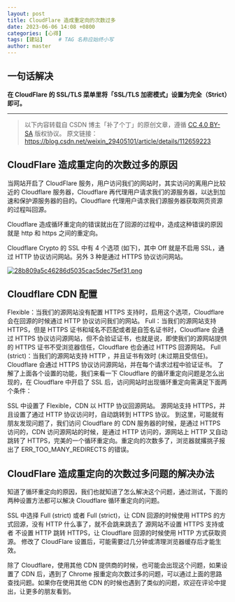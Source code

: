 ```yaml
---
layout: post
title: CloudFlare 造成重定向的次数过多
date: 2023-06-06 14:08 +0800
categories: [心得]
tags: [建站]     # TAG 名称应始终小写
author: master
---
```

## 一句话解决

**在 CloudFlare 的 SSL/TLS 菜单里将「SSL/TLS 加密模式」设置为完全（Strict）即可。**

------

> 以下内容转载自 CSDN 博主「补了个丁」的原创文章，遵循 [CC 4.0 BY-SA](http://creativecommons.org/licenses/by-sa/4.0/) 版权协议。
> 原文链接：https://blog.csdn.net/weixin_29405101/article/details/112659223

## CloudFlare 造成重定向的次数过多的原因

当网站开启了 CloudFlare 服务，用户访问我们的网站时，其实访问的离用户比较近的 Cloudflare 服务器，Cloudflare 再代理用户请求我们的源服务器，以达到加速和保护源服务器的目的。Cloudflare 代理用户请求我们源服务器获取网页资源的过程叫回源。

Cloudflare 造成循环重定向的错误就出在了回源的过程中，造成这种错误的原因就是 http 和 https 之间的重定向。

Cloudflare Crypto 的 SSL 中有 4 个选项 (如下)，其中 Off 就是不启用 SSL，通过 HTTP 协议访问网站。另外 3 种是通过 HTTPS 协议访问网站。

[![28b809a5c46286d5035cac5dec75ef31.png](https://img-blog.csdnimg.cn/img_convert/28b809a5c46286d5035cac5dec75ef31.png)](https://img-blog.csdnimg.cn/img_convert/28b809a5c46286d5035cac5dec75ef31.png)

## Cloudflare CDN 配置

Flexible：当我们的源网站没有配置 HTTPS 支持时，启用这个选项，Cloudflare 会在回源的时候通过 HTTP 协议访问我们的网站。
Full：当我们的源网站支持 HTTPS，但是 HTTPS 证书和域名不匹配或者是自签名证书时，Cloudflare 会通过 HTTPS 协议访问源网站，但不会验证证书，也就是说，即使我们的源网站提供的 HTTPS 证书不受浏览器信任，Cloudflare 也会通过 HTTPS 回源网站。
Full (strict)：当我们的源网站支持 HTTP ，并且证书有效时 (未过期且受信任)。Cloudflare 会通过 HTTPS 协议访问源网站，并在每个请求过程中验证证书。
了解了上面各个设置的功能，我们来看一下 Cloudflare 的循环重定向问题是怎么出现的，在 Cloudflare 中开启了 SSL 后，访问网站时出现循环重定向需满足下面两个条件：

SSL 中设置了 Flexible，CDN 以 HTTP 协议回源网站。
源网站支持 HTTPS，并且设置了通过 HTTP 协议访问时，自动跳转到 HTTPS 协议。
到这里，可能就有朋友发现问题了，我们访问 Cloudflare 的 CDN 服务器的时候，是通过 HTTPS 访问的，CDN 访问源网站的时候，是通过 HTTP 访问的，源网站上 HTTP 又自动跳转了 HTTPS，完美的一个循环重定向。重定向的次数多了，浏览器就撂挑子报出了 ERR_TOO_MANY_REDIRECTS 的错误。

## CloudFlare 造成重定向的次数过多问题的解决办法

知道了循环重定向的原因，我们也就知道了怎么解决这个问题，通过测试，下面的两种设置方法都可以解决 Cloudflare 循环重定向的问题。

SSL 中选择 Full (strict) 或者 Full (strict)，让 CDN 回源的时候使用 HTTPS 的方式回源，没有 HTTP 什么事了，就不会跳来跳去了
源网站不设置 HTTPS 支持或者 不设置 HTTP 跳转 HTTPS，让 Cloudflare 回源的时候使用 HTTP 方式获取资源。
修改了 CloudFlare 设置后，可能需要过几分钟或清理浏览器缓存后才能生效。

除了 Cloudflare，使用其他 CDN 提供商的时候，也可能会出现这个问题，如果设置了 CDN 后，遇到了 Chrome 报重定向次数过多的问题，可以通过上面的思路查找问题。如果你在使用其他 CDN 的时候也遇到了类似的问题，欢迎在评论中提出，让更多的朋友看到。
